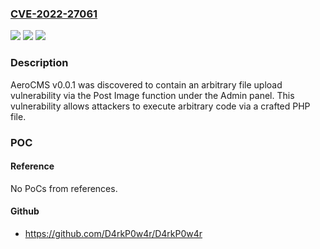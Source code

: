 ### [CVE-2022-27061](https://cve.mitre.org/cgi-bin/cvename.cgi?name=CVE-2022-27061)
![](https://img.shields.io/static/v1?label=Product&message=n%2Fa&color=blue)
![](https://img.shields.io/static/v1?label=Version&message=n%2Fa&color=blue)
![](https://img.shields.io/static/v1?label=Vulnerability&message=n%2Fa&color=brighgreen)

### Description

AeroCMS v0.0.1 was discovered to contain an arbitrary file upload vulnerability via the Post Image function under the Admin panel. This vulnerability allows attackers to execute arbitrary code via a crafted PHP file.

### POC

#### Reference
No PoCs from references.

#### Github
- https://github.com/D4rkP0w4r/D4rkP0w4r

